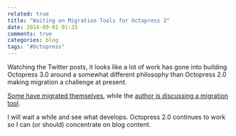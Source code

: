 ```yaml
---
related: true
title: "Waiting on Migration Tools for Octopress 3"
date: 2014-09-01 01:33
comments: true
categories: blog
tags: "#Octopress"
---
```


Watching the Twitter posts, it looks like a lot of work has gone
into building Octopress 3.0 around a somewhat different philosophy
than Octopress 2.0 making migration a challenge at present.

[Some have migrated themselves][self], while the [author is discussing
a migration tool][tool].

I will wait a while and see what develops.  Octopress 2.0 
continues to work so I can (or should) concentrate on blog content.


[self]: http://justcurious.is/2014/octopress3/
[tool]: https://github.com/octopress/octopress/issues/30
